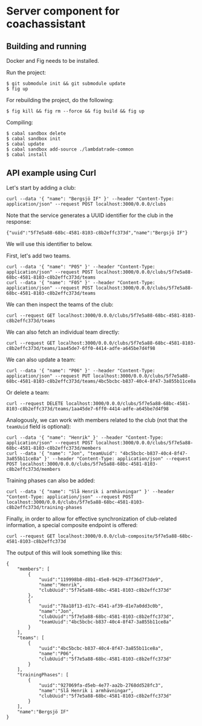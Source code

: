 # Server component for coachassistant

## Building and running

Docker and Fig needs to be installed.

Run the project:

    $ git submodule init && git submodule update
    $ fig up

For rebuilding the project, do the following:

    $ fig kill && fig rm --force && fig build && fig up

Compiling:

    $ cabal sandbox delete
    $ cabal sandbox init
    $ cabal update
    $ cabal sandbox add-source ./lambdatrade-common
    $ cabal install

## API example using Curl

Let's start by adding a club:

    curl --data '{ "name": "Bergsjö IF" }' --header "Content-Type: application/json" --request POST localhost:3000/0.0.0/clubs

Note that the service generates a UUID identifier for the club in the response:

    {"uuid":"5f7e5a88-68bc-4581-8103-c8b2effc373d","name":"Bergsjö IF"}

We will use this identifier to below.

First, let's add two teams.

    curl --data '{ "name": "P05" }' --header "Content-Type: application/json" --request POST localhost:3000/0.0.0/clubs/5f7e5a88-68bc-4581-8103-c8b2effc373d/teams
    curl --data '{ "name": "F05" }' --header "Content-Type: application/json" --request POST localhost:3000/0.0.0/clubs/5f7e5a88-68bc-4581-8103-c8b2effc373d/teams

We can then inspect the teams of the club:

    curl --request GET localhost:3000/0.0.0/clubs/5f7e5a88-68bc-4581-8103-c8b2effc373d/teams

We can also fetch an individual team directly:

    curl --request GET localhost:3000/0.0.0/clubs/5f7e5a88-68bc-4581-8103-c8b2effc373d/teams/1aa45de7-6ff0-4414-adfe-a645be7d4f98

We can also update a team:

    curl --data '{ "name": "P06" }' --header "Content-Type: application/json" --request PUT localhost:3000/0.0.0/clubs/5f7e5a88-68bc-4581-8103-c8b2effc373d/teams/4bc5bcbc-b837-40c4-8f47-3a855b11ce8a

Or delete a team:

    curl --request DELETE localhost:3000/0.0.0/clubs/5f7e5a88-68bc-4581-8103-c8b2effc373d/teams/1aa45de7-6ff0-4414-adfe-a645be7d4f98

Analogously, we can work with members related to the club (not that the <code>teamUuid</code> field is optional):

    curl --data '{ "name": "Henrik" }' --header "Content-Type: application/json" --request POST localhost:3000/0.0.0/clubs/5f7e5a88-68bc-4581-8103-c8b2effc373d/members
    curl --data '{ "name": "Jon", "teamUuid": "4bc5bcbc-b837-40c4-8f47-3a855b11ce8a" }' --header "Content-Type: application/json" --request POST localhost:3000/0.0.0/clubs/5f7e5a88-68bc-4581-8103-c8b2effc373d/members

Training phases can also be added:

    curl --data '{ "name": "Slå Henrik i armhävningar" }' --header "Content-Type: application/json" --request POST localhost:3000/0.0.0/clubs/5f7e5a88-68bc-4581-8103-c8b2effc373d/training-phases

Finally, in order to allow for effective synchronization of club-related information, a special composite endpoint is offered:

    curl --request GET localhost:3000/0.0.0/club-composite/5f7e5a88-68bc-4581-8103-c8b2effc373d

The output of this will look something like this:

    {
        "members": [
            {
                "uuid":"119998b8-d8b1-45e8-9429-47f36d7f3de9",
                "name":"Henrik",
                "clubUuid":"5f7e5a88-68bc-4581-8103-c8b2effc373d"
            },
            {
                "uuid":"78a18f13-d17c-4541-af39-d1e7a0dd3c0b",
                "name":"Jon",
                "clubUuid":"5f7e5a88-68bc-4581-8103-c8b2effc373d",
                "teamUuid":"4bc5bcbc-b837-40c4-8f47-3a855b11ce8a"
            }
        ],
        "teams": [
            {
                "uuid":"4bc5bcbc-b837-40c4-8f47-3a855b11ce8a",
                "name":"P06",
                "clubUuid":"5f7e5a88-68bc-4581-8103-c8b2effc373d"
            }
        ],
        "trainingPhases": [
            {
                "uuid":"927069fa-d5eb-4e77-aa2b-2768dd528fc3",
                "name":"Slå Henrik i armhävningar",
                "clubUuid":"5f7e5a88-68bc-4581-8103-c8b2effc373d"
            }
        ],
        "name":"Bergsjö IF"
    }
